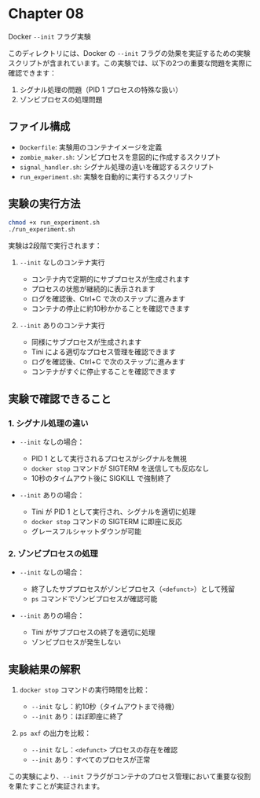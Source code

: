 # Chapter 08

Docker `--init` フラグ実験

このディレクトリには、Docker の `--init` フラグの効果を実証するための実験スクリプトが含まれています。この実験では、以下の2つの重要な問題を実際に確認できます：

1. シグナル処理の問題（PID 1 プロセスの特殊な扱い）
2. ゾンビプロセスの処理問題

## ファイル構成

- `Dockerfile`: 実験用のコンテナイメージを定義
- `zombie_maker.sh`: ゾンビプロセスを意図的に作成するスクリプト
- `signal_handler.sh`: シグナル処理の違いを確認するスクリプト
- `run_experiment.sh`: 実験を自動的に実行するスクリプト

## 実験の実行方法

```bash
chmod +x run_experiment.sh
./run_experiment.sh
```

実験は2段階で実行されます：

1. `--init` なしのコンテナ実行
   - コンテナ内で定期的にサブプロセスが生成されます
   - プロセスの状態が継続的に表示されます
   - ログを確認後、Ctrl+C で次のステップに進みます
   - コンテナの停止に約10秒かかることを確認できます

2. `--init` ありのコンテナ実行
   - 同様にサブプロセスが生成されます
   - Tini による適切なプロセス管理を確認できます
   - ログを確認後、Ctrl+C で次のステップに進みます
   - コンテナがすぐに停止することを確認できます

## 実験で確認できること

### 1. シグナル処理の違い

- `--init` なしの場合：
  - PID 1 として実行されるプロセスがシグナルを無視
  - `docker stop` コマンドが SIGTERM を送信しても反応なし
  - 10秒のタイムアウト後に SIGKILL で強制終了

- `--init` ありの場合：
  - Tini が PID 1 として実行され、シグナルを適切に処理
  - `docker stop` コマンドの SIGTERM に即座に反応
  - グレースフルシャットダウンが可能

### 2. ゾンビプロセスの処理

- `--init` なしの場合：
  - 終了したサブプロセスがゾンビプロセス（`<defunct>`）として残留
  - `ps` コマンドでゾンビプロセスが確認可能

- `--init` ありの場合：
  - Tini がサブプロセスの終了を適切に処理
  - ゾンビプロセスが発生しない

## 実験結果の解釈

1. `docker stop` コマンドの実行時間を比較：
   - `--init` なし：約10秒（タイムアウトまで待機）
   - `--init` あり：ほぼ即座に終了

2. `ps axf` の出力を比較：
   - `--init` なし：`<defunct>` プロセスの存在を確認
   - `--init` あり：すべてのプロセスが正常

この実験により、`--init` フラグがコンテナのプロセス管理において重要な役割を果たすことが実証されます。

